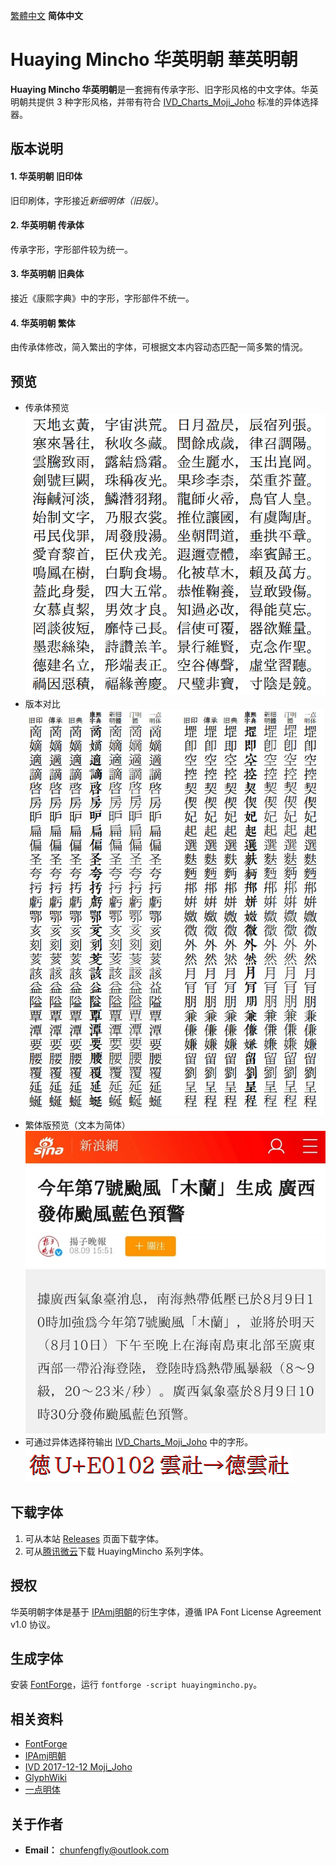[繁體中文](https://github.com/GuiWonder/HuayingMincho#Huaying-Mincho-華英明朝-华英明朝) **简体中文**
# Huaying Mincho 华英明朝 華英明朝
**Huaying Mincho 华英明朝**是一套拥有传承字形、旧字形风格的中文字体。华英明朝共提供 3 种字形风格，并带有符合 [IVD_Charts_Moji_Joho](https://unicode.org/ivd/data/2017-12-12/IVD_Charts_Moji_Joho.pdf) 标准的异体选择器。
## 版本说明
#### 1. 华英明朝 旧印体
旧印刷体，字形接近*新细明体（旧版）*。
#### 2. 华英明朝 传承体
传承字形，字形部件较为统一。
#### 3. 华英明朝 旧典体
接近《康熙字典》中的字形，字形部件不统一。
#### 4. 华英明朝 繁体
由传承体修改，简入繁出的字体，可根据文本内容动态匹配一简多繁的情況。
## 预览
* 传承体预览  
![image](./pic/hy0001.png)  
* 版本对比  
![image](./pic/hy0002.png)  
* 繁体版预览（文本为简体）  
![image](./pic/hy0001.jpg)  
* 可通过异体选择符输出 [IVD_Charts_Moji_Joho](https://unicode.org/ivd/data/2017-12-12/IVD_Charts_Moji_Joho.pdf) 中的字形。  
![image](./pic/hy0003.png)  
## 下载字体
1. 可从本站 [Releases](https://github.com/GuiWonder/HuayingMincho/releases) 页面下载字体。
2. 可从[腾讯微云](https://share.weiyun.com/VEoOc5xK)下载 HuayingMincho 系列字体。
## 授权
华英明朝字体是基于 [IPAmj明朝](https://moji.or.jp/mojikiban/font/)的衍生字体，遵循 IPA Font License Agreement v1.0 协议。
## 生成字体
安装 [FontForge](https://github.com/fontforge/fontforge)，运行 `fontforge -script huayingmincho.py`。
## 相关资料
* [FontForge](https://github.com/fontforge/fontforge)
* [IPAmj明朝](https://moji.or.jp/mojikiban/font/)
* [IVD 2017-12-12 Moji_Joho](https://unicode.org/ivd/data/2017-12-12/IVD_Charts_Moji_Joho.pdf)
* [GlyphWiki](https://glyphwiki.org/)
* [一点明体](https://github.com/ichitenfont/I.Ming)
## 关于作者
- **Email：** chunfengfly@outlook.com
